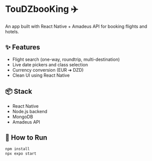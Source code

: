 # TouDZbooKing ✈️

An app built with React Native + Amadeus API for booking flights and hotels.

## ✨ Features

- Flight search (one-way, roundtrip, multi-destination)
- Live date pickers and class selection
- Currency conversion (EUR ➔ DZD)
- Clean UI using React Native

## 📦 Stack

- React Native
- Node.js backend
- MongoDB
- Amadeus API

## 🚀 How to Run

```bash
npm install
npx expo start
